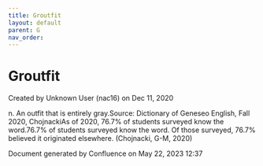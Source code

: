 ```yaml
---
title: Groutfit
layout: default
parent: G
nav_order:
---
```


# Groutfit

Created by  Unknown User (nac16) on Dec 11, 2020

n. An outfit that is entirely gray.Source: Dictionary of Geneseo English, Fall 2020, ChojnackiAs of 2020, 76.7% of students surveyed know the word.76.7% of students surveyed know the word. Of those surveyed, 76.7% believed it originated elsewhere. (Chojnacki, G-M, 2020)

Document generated by Confluence on May 22, 2023 12:37


